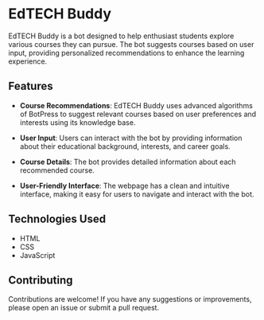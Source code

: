 # EdTECH Buddy

EdTECH Buddy is a bot designed to help enthusiast students explore various courses they can pursue. The bot suggests courses based on user input, providing personalized recommendations to enhance the learning experience.

## Features

- **Course Recommendations**: EdTECH Buddy uses advanced algorithms of BotPress to suggest relevant courses based on user preferences and interests using its knowledge base.
  
- **User Input**: Users can interact with the bot by providing information about their educational background, interests, and career goals.

- **Course Details**: The bot provides detailed information about each recommended course.

- **User-Friendly Interface**: The webpage has a clean and intuitive interface, making it easy for users to navigate and interact with the bot.

## Technologies Used

- HTML
- CSS
- JavaScript

## Contributing

Contributions are welcome! If you have any suggestions or improvements, please open an issue or submit a pull request.

